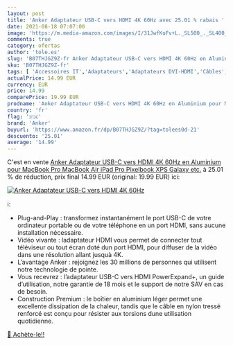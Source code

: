 ```yaml
---
layout: post
title: 'Anker Adaptateur USB-C vers HDMI 4K 60Hz avec 25.01 % rabais '
date: 2021-08-18 07:07:00
image: 'https://m.media-amazon.com/images/I/31JwfKuFv+L._SL500_._SL400_.jpg'
comments: true
category: ofertas
author: 'tole.es'
slug: 'B07THJGZ9Z-fr Anker Adaptateur USB-C vers HDMI 4K 60Hz en Aluminium pour...'
sku: 'B07THJGZ9Z-fr'
tags: [ 'Accessoires IT','Adaptateurs','Adaptateurs DVI-HDMI','Câbles','Câbles et accessoires','Informatique','anker', ]
actualPrice: 14.99 EUR
currency: EUR
price: 14.99
comparePrice: 19.99 EUR
prodname: 'Anker Adaptateur USB-C vers HDMI 4K 60Hz en Aluminium pour MacBook Pro  MacBook Air  iPad Pro  Pixelbook  XPS  Galaxy  etc.'
country: 'fr'
flag: '🇫🇷'
brand: 'Anker'
buyurl: 'https://www.amazon.fr/dp/B07THJGZ9Z/?tag=tolees0d-21'
descuento: '25.01'
average: '14.99'
---
```


C'est en vente [Anker Adaptateur USB-C vers HDMI 4K 60Hz en Aluminium pour MacBook Pro  MacBook Air  iPad Pro  Pixelbook  XPS  Galaxy  etc.](https://www.amazon.fr/dp/B07THJGZ9Z/?tag=tolees0d-21)  à  25.01 % de réduction, prix final  14.99 EUR (original: 19.99 EUR) ici:

[![Anker Adaptateur USB-C vers HDMI 4K 60Hz](https://m.media-amazon.com/images/I/31JwfKuFv+L._SL500_._SL400_.jpg)](https://www.amazon.fr/dp/B07THJGZ9Z/?tag=tolees0d-21)

ℹ️:

- Plug-and-Play : transformez instantanément le port USB-C de votre ordinateur portable ou de votre téléphone en un port HDMI, sans aucune installation nécessaire.
- Vidéo vivante : ladaptateur HDMI vous permet de connecter tout téléviseur ou tout écran doté dun port HDMI, pour diffuser de la vidéo dans une résolution allant jusquà 4K.
- L’avantage Anker : rejoignez les 30 millions de personnes qui utilisent notre technologie de pointe.
- Vous recevrez : l’adaptateur USB-C vers HDMI PowerExpand+, un guide d’utilisation, notre garantie de 18 mois et le support de notre SAV en cas de besoin.
- Construction Premium : le boîtier en aluminium léger permet une excellente dissipation de la chaleur, tandis que le câble en nylon tressé renforcé est conçu pour résister aux torsions dune utilisation quotidienne.

[🛒 Achète-le!!](https://www.amazon.fr/dp/B07THJGZ9Z/?tag=tolees0d-21)
